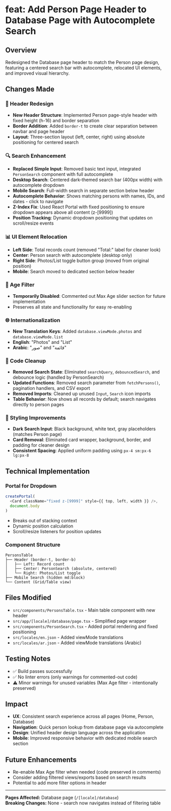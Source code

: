 # feat: Add Person Page Header to Database Page with Autocomplete Search

## Overview
Redesigned the Database page header to match the Person page design, featuring a centered search bar with autocomplete, relocated UI elements, and improved visual hierarchy.

## Changes Made

### 🎨 Header Redesign
- **New Header Structure**: Implemented Person page-style header with fixed height (h-16) and border separation
- **Border Addition**: Added `border-t` to create clear separation between navbar and page header
- **Layout**: Three-section layout (left, center, right) using absolute positioning for centered search

### 🔍 Search Enhancement
- **Replaced Simple Input**: Removed basic text input, integrated `PersonSearch` component with full autocomplete
- **Desktop Search**: Centered dark-themed search bar (400px width) with autocomplete dropdown
- **Mobile Search**: Full-width search in separate section below header
- **Autocomplete Behavior**: Shows matching persons with names, IDs, and dates - click to navigate
- **Z-Index Fix**: Used React Portal with fixed positioning to ensure dropdown appears above all content (z-[9999])
- **Position Tracking**: Dynamic dropdown positioning that updates on scroll/resize events

### 📊 UI Element Relocation
- **Left Side**: Total records count (removed "Total:" label for cleaner look)
- **Center**: Person search with autocomplete (desktop only)
- **Right Side**: Photos/List toggle button group (moved from original position)
- **Mobile**: Search moved to dedicated section below header

### 🎯 Age Filter
- **Temporarily Disabled**: Commented out Max Age slider section for future implementation
- Preserves all state and functionality for easy re-enabling

### 🌐 Internationalization
- **New Translation Keys**: Added `database.viewMode.photos` and `database.viewMode.list`
- **English**: "Photos" and "List"
- **Arabic**: "صور" and "قائمة"

### 🧹 Code Cleanup
- **Removed Search State**: Eliminated `searchQuery`, `debouncedSearch`, and debounce logic (handled by PersonSearch)
- **Updated Functions**: Removed search parameter from `fetchPersons()`, pagination handlers, and CSV export
- **Removed Imports**: Cleaned up unused `Input`, `Search` icon imports
- **Table Behavior**: Now shows all records by default; search navigates directly to person pages

### 🎨 Styling Improvements
- **Dark Search Input**: Black background, white text, gray placeholders (matches Person page)
- **Card Removal**: Eliminated card wrapper, background, border, and padding for cleaner design
- **Consistent Spacing**: Applied uniform padding using `px-4 sm:px-6 lg:px-8`

## Technical Implementation

### Portal for Dropdown
```typescript
createPortal(
  <Card className="fixed z-[9999]" style={{ top, left, width }} />,
  document.body
)
```
- Breaks out of stacking context
- Dynamic position calculation
- Scroll/resize listeners for position updates

### Component Structure
```
PersonsTable
├── Header (border-t, border-b)
│   ├── Left: Record count
│   ├── Center: PersonSearch (absolute, centered)
│   └── Right: Photos/List toggle
├── Mobile Search (hidden md:block)
└── Content (Grid/Table view)
```

## Files Modified
- `src/components/PersonsTable.tsx` - Main table component with new header
- `src/app/[locale]/database/page.tsx` - Simplified page wrapper
- `src/components/PersonSearch.tsx` - Added portal rendering and fixed positioning
- `src/locales/en.json` - Added viewMode translations
- `src/locales/ar.json` - Added viewMode translations (Arabic)

## Testing Notes
- ✅ Build passes successfully
- ✅ No linter errors (only warnings for commented-out code)
- ⚠️ Minor warnings for unused variables (Max Age filter - intentionally preserved)

## Impact
- **UX**: Consistent search experience across all pages (Home, Person, Database)
- **Navigation**: Quick person lookup from database page via autocomplete
- **Design**: Unified header design language across the application
- **Mobile**: Improved responsive behavior with dedicated mobile search section

## Future Enhancements
- Re-enable Max Age filter when needed (code preserved in comments)
- Consider adding filtered views/exports based on search results
- Potential to add more filter options in header

---

**Pages Affected:** Database page (`/[locale]/database`)  
**Breaking Changes:** None - search now navigates instead of filtering table

